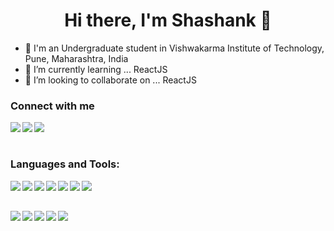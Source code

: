 <h1 align="center"> Hi there, I'm Shashank 👋</h1>

- :school: I'm an Undergraduate student in Vishwakarma Institute of Technology, Pune, Maharashtra, India
- 🌱 I’m currently learning ... ReactJS
- 👯 I’m looking to collaborate on ... ReactJS 

### Connect with me
[<img align="left" src="https://img.shields.io/badge/Instagram-E4405F?style=for-the-badge&logo=instagram&logoColor=white">][instagram]
[<img align="left" src="https://img.shields.io/badge/LinkedIn-0077B5?style=for-the-badge&logo=linkedin&logoColor=white">][linkedIn]
[<img align="left" src="https://img.shields.io/badge/GitHub-100000?style=for-the-badge&logo=github&logoColor=white">][GithHub]

<br><br>

### Languages and Tools:
<p align="left"> 
  <img align="left" src="https://img.shields.io/badge/C-00599C?style=for-the-badge&logo=c&logoColor=white">
  <img align="left" src="https://img.shields.io/badge/C%2B%2B-00599C?style=for-the-badge&logo=c%2B%2B&logoColor=white">
  <img align="left" src="https://img.shields.io/badge/Java-ED8B00?style=for-the-badge&logo=java&logoColor=white">
  <img align="left" src="https://img.shields.io/badge/Python-3776AB?style=for-the-badge&logo=python&logoColor=white">
  <img align="left" src="https://img.shields.io/badge/HTML5-E34F26?style=for-the-badge&logo=html5&logoColor=white">
  <img align="left" src="https://img.shields.io/badge/CSS3-1572B6?style=for-the-badge&logo=css3&logoColor=white">
  <img align="left" src="https://img.shields.io/badge/JavaScript-323330?style=for-the-badge&logo=javascript&logoColor=F7DF1E">
</p>

<br><br>

<p align="left"> 
<img align="left" src="https://img.shields.io/badge/Node.js-339933?style=for-the-badge&logo=nodedotjs&logoColor=white">
<img align="left" src="https://img.shields.io/badge/Express.js-000000?style=for-the-badge&logo=express&logoColor=white">
<img align="left" src="https://img.shields.io/badge/React-20232A?style=for-the-badge&logo=react&logoColor=61DAFB">
<img align="left" src="https://img.shields.io/badge/MySQL-00000F?style=for-the-badge&logo=mysql&logoColor=white">
<img align="left" src="https://img.shields.io/badge/MongoDB-4EA94B?style=for-the-badge&logo=mongodb&logoColor=white">
</p>
  
<br><br>


<!-- All the links -->
[instagram]:https://www.instagram.com/shashank_pathmudi/
[linkedIn]:https://www.linkedin.com/in/shashank-pathmudi-6970461b6/
[GithHub]:https://github.com/Aquasin

<!--
**Aquasin/Aquasin** is a ✨ _special_ ✨ repository because its `README.md` (this file) appears on your GitHub profile.

Here are some ideas to get you started:

- 🌱 I’m currently learning ... ReactJS
- 👯 I’m looking to collaborate on ... ReactJS
- 💬 Ask me about ...
- 📫 How to reach me: ... 
- ⚡ Fun fact: ...
-->
